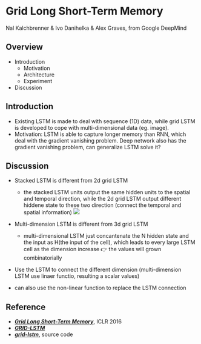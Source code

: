 # Grid Long Short-Term Memory
Nal Kalchbrenner & Ivo Danihelka & Alex Graves, from Google DeepMind

## Overview
- Introduction
  - Motivation
  - Architecture
  - Experiment
- Discussion

## Introduction
- Existing LSTM is made to deal with sequence (1D) data, while grid LSTM is developed to cope with multi-dimensional data (eg. image).
- Motivation: LSTM is able to capture longer memory than RNN, which deal with the gradient vanishing problem. Deep network also has the gradient vanishing problem, can generalize LSTM solve it?

## Discussion
- Stacked LSTM is different from 2d grid LSTM
  - the stacked LSTM units output the same hidden units to the spatial and temporal direction, while the 2d grid LSTM output different hiddene state to these two direction (connect the temporal and spatial information)
![](https://github.com/andrewliao11/homework1/blob/master/compare.png?raw=true)

- Multi-dimension LSTM is different from 3d grid LSTM
  - multi-dimensional LSTM just concantenate the N hidden state and the input as H(the input of the cell), which leads to every large LSTM cell as the dimension increase :point_right: the values will grown combinatorially  

- Use the LSTM to connect the different dimension (multi-dimension LSTM use linaer functio, resulting a scalar values)
- can also use the non-linear function to replace the LSTM connection

## Reference
- ***[Grid Long Short-Term Memory](https://arxiv.org/abs/1507.01526)***, ICLR 2016
- ***[GRID-LSTM](http://futureai.media.mit.edu/wp-content/uploads/sites/40/2015/09/GRID-LSTM.pptx_.pdf)***
- ***[grid-lstm](https://github.com/coreylynch/grid-lstm)***, source code
